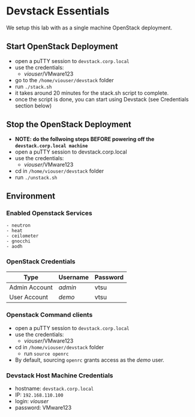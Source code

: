 # Devstack Essentials

We setup this lab with as a single machine OpenStack deployment.

## Start OpenStack Deployment
- open a puTTY session to `devstack.corp.local`
- use the credentials:
	- _viouser_/VMware123
- go to the `/home/viouser/devstack` folder
- run `./stack.sh`
- it takes around 20 minutes for the stack.sh script to complete.
- once the script is done, you can start using Devstack (see Credentials section below)

## Stop the OpenStack Deployment
- **NOTE: do the follwoing steps BEFORE powering off the `devstack.corp.local machine`**
- open a puTTY session to devstack.corp.local
- use the credentials:
	- _viouser_/VMware123
- cd in `/home/viouser/devstack` folder
- run `./unstack.sh`


## Environment
### Enabled Openstack Services
	- neutron
	- heat
	- ceilometer
	- gnocchi
	- aodh

### OpenStack Credentials
| Type | Username | Password |
| --- | --- | --- |
| Admin Account | _admin_ | vtsu
| User Account | _demo_ | vtsu

### Openstack Command clients
- open a puTTY session to `devstack.corp.local`
- use the credentials:
  - _viouser_/VMware123
- cd in `/home/viouser/devstack` folder
  - run `source openrc`
- By default, sourcing `openrc` grants access as the _demo_ user.

### Devstack Host Machine Credentials
- hostname: `devstack.corp.local`
- IP: `192.168.110.100`
- login: _viouser_
- password: VMware123
